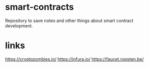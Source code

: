 # smart-contracts
Repository to save notes and other things about smart contract development. 

# links

https://cryptozombies.io/
https://infura.io/
https://faucet.ropsten.be/
